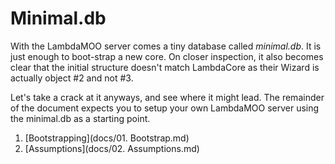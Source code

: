 # Minimal.db

With the LambdaMOO server comes a tiny database called *minimal.db*. It is just enough to boot-strap a new core. On closer inspection, it also becomes clear that the initial structure doesn't match LambdaCore as their Wizard is actually object #2 and not #3.

Let's take a crack at it anyways, and see where it might lead. The remainder of the document expects you to setup your own LambdaMOO server using the minimal.db as a starting point. 

1. [Bootstrapping](docs/01. Bootstrap.md)
2. [Assumptions](docs/02. Assumptions.md)
